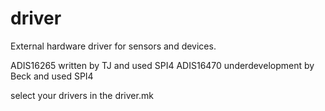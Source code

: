 # driver  

External hardware driver for sensors and devices.

ADIS16265 written by TJ and used SPI4
ADIS16470 underdevelopment by Beck and used SPI4

select your drivers in the driver.mk